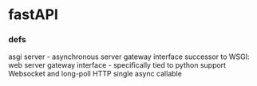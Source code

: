 # fastAPI

### defs

asgi server - asynchronous server gateway interface
successor to WSGI: web server gateway interface - specifically tied to python 
support Websocket  and long-poll HTTP
single async callable
